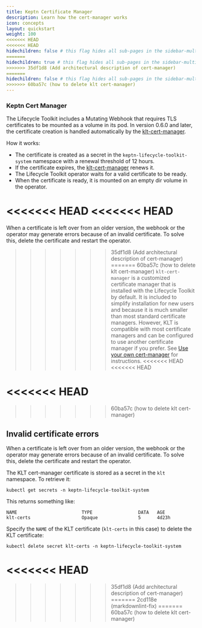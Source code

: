 ```yaml
---
title: Keptn Certificate Manager
description: Learn how the cert-manager works
icon: concepts
layout: quickstart
weight: 100
<<<<<<< HEAD
<<<<<<< HEAD
hidechildren: false # this flag hides all sub-pages in the sidebar-multicard.html
=======
hidechildren: true # this flag hides all sub-pages in the sidebar-multicard.html
>>>>>>> 35df1d8 (Add architectural description of cert-manager)
=======
hidechildren: false # this flag hides all sub-pages in the sidebar-multicard.html
>>>>>>> 60ba57c (how to delete klt cert-manager)
---
```


### Keptn Cert Manager

The Lifecycle Toolkit includes a Mutating Webhook
that requires TLS certificates to be mounted as a volume in its pod.
In version 0.6.0 and later, the certificate creation
is handled automatically by
the [klt-cert-manager](https://github.com/keptn/lifecycle-toolkit/blob/main/klt-cert-manager/README.md).

How it works:

* The certificate is created as a secret
in the `keptn-lifecycle-toolkit-system` namespace
with a renewal threshold of 12 hours.
* If the certificate expires,
the [klt-cert-manager](https://github.com/keptn/lifecycle-toolkit/blob/main/klt-cert-manager/README.md)
renews it.
* The Lifecycle Toolkit operator waits for a valid certificate to be ready.
* When the certificate is ready,
  it is mounted on an empty dir volume in the operator.

<<<<<<< HEAD
<<<<<<< HEAD
=======
When a certificate is left over from an older version,
the webhook or the operator may generate errors
because of an invalid certificate.
To solve this, delete the certificate and restart the operator.

>>>>>>> 35df1d8 (Add architectural description of cert-manager)
=======
>>>>>>> 60ba57c (how to delete klt cert-manager)
`klt-cert-manager` is a customized certificate manager
that is installed with the Lifecycle Toolkit by default.
It is included to simplify installation for new users
and because it is much smaller than most standard certificate managers.
However, KLT is compatible with most certificate managers
and can be configured to use another certificate manager if you prefer.
See [Use your own cert-manager](../../install/cert-manager)
for instructions.
<<<<<<< HEAD
<<<<<<< HEAD

<<<<<<< HEAD
=======

>>>>>>> 60ba57c (how to delete klt cert-manager)
## Invalid certificate errors

When a certificate is left over from an older version,
the webhook or the operator may generate errors
because of an invalid certificate.
To solve this, delete the certificate and restart the operator.

The KLT cert-manager certificate is stored as a secret in the `klt` namespace.
To retrieve it:

```shell
kubectl get secrets -n keptn-lifecycle-toolkit-system
```

This returns something like:
```shell
NAME                        TYPE                 DATA   AGE
klt-certs                   Opaque               5      4d23h
```

Specify the `NAME` of the KLT certificate (`klt-certs` in this case)
to delete the KLT certificate:

```shell
kubectl delete secret klt-certs -n keptn-lifecycle-toolkit-system
```
<<<<<<< HEAD
=======
>>>>>>> 35df1d8 (Add architectural description of cert-manager)
=======
>>>>>>> 2cd118e (markdownlint-fix)
=======
>>>>>>> 60ba57c (how to delete klt cert-manager)
